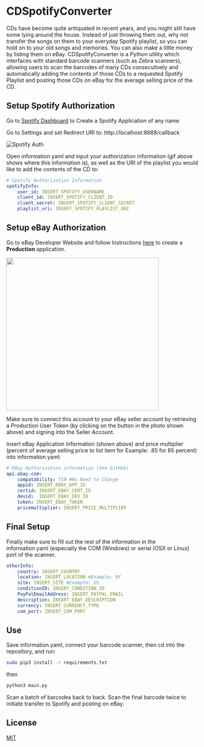 # CDSpotifyConverter

CDs have become quite antiquated in recent years, and you might still have some lying around the house. Instead of just throwing them out, why not transfer the songs on them to your everyday Spotify playlist, so you can hold on to your old songs and memories. You can also make a little money by listing them on eBay. CDSpotifyConverter is a Python utility which interfaces with standard barcode scanners (such as Zebra scanners), allowing users to scan the barcodes of many CDs consecutively and automatically adding the contents of those CDs to a requested Spotify Playlist and posting those CDs on eBay for the average selling price of the CD. 

## Setup Spotify Authorization


Go to [Spotify Dashboard](https://developer.spotify.com/dashboard/applications) to Create a Spotify Application of any name

Go to Settings and set Redirect URI to:
http://localhost:8888/callback

![Spotify Auth](https://media.giphy.com/media/dNW3FEWCy0h8dZHLKW/giphy.gif)

Open information.yaml and input your authorization information (gif above shows where this information is), as well as the URI of the playlist you would like to add the contents of the CD to:
```yaml
# Spotify Authorization Information
spotifyInfo:
    user_id: INSERT_SPOTIFY_USERNAME
    client_id: INSERT_SPOTIFY_CLIENT_ID
    client_secret: INSERT_SPOTIFY_CLIENT_SECRET
    playlist_uri: INSERT_SPOTIFY_PLAYLIST_URI
```
## Setup eBay Authorization
Go to eBay Developer Website and follow Instructions [here](https://developer.ebay.com/DevZone/building-blocks/eBB_Join.pdf) to create a **Production** application.

<img src="https://user-images.githubusercontent.com/67870720/114329569-b0525d00-9b0d-11eb-85d8-3336bdc23588.png" width="400">

Make sure to connect this account to your eBay seller account by retrieving a Production User Token (by clicking on the button in the photo shown above) and signing into the Seller Account.

Insert eBay Application Information (shown above) and price multiplier (percent of average selling price to list item for Example: .85 for 85 percent) into information.yaml:
```yaml
# EBay Authorization information (See GitHub)
api.ebay.com:
    compatability: 719 #No Need to Change
    appid: INSERT_EBAY_APP_ID
    certid: INSERT_EBAY_CERT_ID
    devid:  INSERT_EBAY_DEV_ID
    token: INSERT_EBAY_TOKEN
    pricemultiplier: INSERT_PRICE_MULTIPLIER
```
## Final Setup
Finally make sure to fill out the rest of the information in the information.yaml (especially the COM (Windows) or serial (OSX or Linux) port of the scanner.

```yaml
otherInfo:
    country: INSERT_COUNTRY
    location: INSERT_LOCATION #Example: NY
    site: INSERT_SITE #Example: US
    conditionID: INSERT_CONDITION_ID
    PayPalEmailAddress: INSERT_PAYPAL_EMAIL
    description: INSERT_EBAY_DESCRIPTION
    currency: INSERT_CURRENCY_TYPE
    com_port: INSERT_COM_PORT
```
## Use
Save information.yaml, connect your barcode scanner, then cd into the repository, and run:

```bash
sudo pip3 install -r requirements.txt
```

then

```bash
python3 main.py
```

Scan a batch of barcodes back to back. Scan the final barcode twice to initiate transfer to Spotify and posting on eBay.

## License
[MIT](https://choosealicense.com/licenses/mit/)

